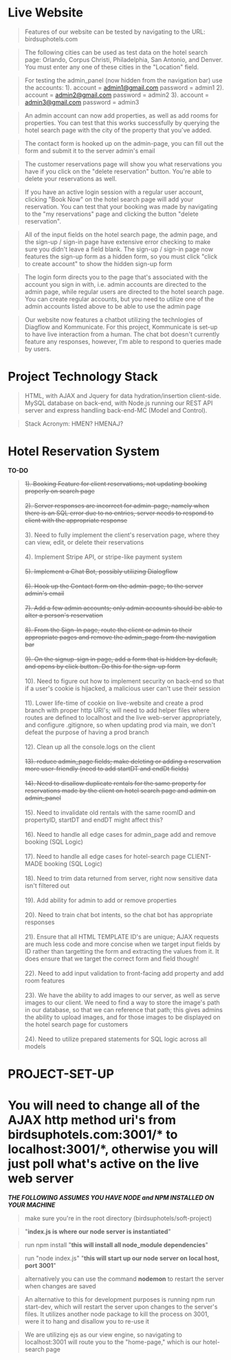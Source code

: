 # Live Website

> Features of our website can be tested by navigating to the URL: birdsuphotels.com<br />
  
> The following cities can be used as test data on the hotel search page: Orlando, Corpus Christi, Philadelphia, San Antonio, and Denver.
> You must enter any one of these cities in the "Location" field.<br />

> For testing the admin_panel (now hidden from the navigation bar) use the accounts: 1). account = admin1@gmail.com password = admin1 2). account = admin2@gmail.com
> password = admin2 3). account = admin3@gmail.com password = admin3<br />

> An admin account can now add properties, as well as add rooms for properties. You can test that this works successfully by querying the hotel search page with the city of
> the property that you've added.<br />

> The contact form is hooked up on the admin-page, you can fill out the form and submit it to the server admin's email<br />

> The customer reservations page will show you what reservations you have if you click on the "delete reservation" button. You're able to delete your reservations as well.<br />

> If you have an active login session with a regular user account, clicking "Book Now" on the hotel search page will add your reservation. You can test that your booking was made by navigating to the "my reservations" page and clicking the button "delete reservation".

> All of the input fields on the hotel search page, the admin page, and the sign-up / sign-in page have extensive error checking to make sure you didn't leave a field
> blank. The sign-up / sign-in page now features the sign-up form as a hidden form, so you must click "click to create account" to show the hidden sign-up form<br />

> The login form directs you to the page that's associated with the account you sign in with, i.e. admin accounts are directed to the admin page, while regular users are directed to the hotel search page. You can create regular accounts, but you need to utilize one of the admin accounts listed above to be able to use the admin page<br />

> Our website now features a chatbot utilizing the technlogies of Diagflow and Kommunicate. For this project, Kommunicate is set-up to have live interaction from a human. The chat bot doesn't currently feature any responses, however, I'm able to respond to queries made by users.

# Project Technology Stack

> HTML, with AJAX and Jquery for data hydration/insertion client-side. MySQL database on back-end, with Node.js running our REST API server and express handling back-end-MC (Model and Control).

> Stack Acronym: HMEN?
>                HMENAJ?

# Hotel Reservation System

**TO-DO**  

> ~~1). Booking Feature for client reservations, not updating booking properly on search page~~<br /><br />
> ~~2). Server responses are incorrect for admin-page, namely when there is an SQL error due to no entries, server needs to respond to client with
> the appropriate response~~<br /><br />
> 3). Need to fully implement the client's reservation page, where they can view, edit, or delete their reservations<br /><br />
> 4). Implement Stripe API, or stripe-like payment system<br /><br />
> ~~5). Implement a Chat Bot, possibly utilizing Dialogflow~~<br /><br />
> ~~6). Hook up the Contact form on the admin-page, to the server admin's email~~<br /><br />
> ~~7). Add a few admin accounts; only admin accounts should be able to alter a person's reservation~~<br /><br />
> ~~8). From the Sign-In page, route the client or admin to their appropriate pages and remove the admin_page from the navigation bar~~<br /><br />
> ~~9). On the signup-sign in page, add a form that is hidden by default, and opens by click button. Do this for the sign-up form~~<br /><br />
> 10). Need to figure out how to implement security on back-end so that if a user's cookie is hijacked, a malicious user can't use their session<br /><br />
> 11). Lower life-time of cookie on live-website and create a prod branch with proper http URI's; will need to add helper files where routes are defined
> to localhost and the live web-server appropriately, and configure .gitignore, so when updating prod via main, we don't defeat the purpose of having a prod branch<br /><br />
> 12). Clean up all the console.logs on the client<br /><br />
> ~~13). reduce admin_page fields; make deleting or adding a reservation more user-friendly (need to add startDT and endDt fields)~~<br /><br />
> ~~14). Need to disallow duplicate rentals for the same property for reservations made by the client on hotel search page and admin on admin_panel~~<br /><br />
> 15). Need to invalidate old rentals with the same roomID and propertyID, startDT and endDT might affect this?<br /><br />
> 16). Need to handle all edge cases for admin_page add and remove booking (SQL Logic)<br /><br />
> 17). Need to handle all edge cases for hotel-search page CLIENT-MADE booking (SQL Logic)<br /><br />
> 18). Need to trim data returned from server, right now sensitive data isn't filtered out<br /><br />
> 19). Add ability for admin to add or remove properties<br /><br />
> 20). Need to train chat bot intents, so the chat bot has appropriate responses<br/><br/>
> 21). Ensure that all HTML TEMPLATE ID's are unique; AJAX requests are much less code and more concise when we target input fields by ID rather than
> targetting the form and extracting the values from it. It does ensure that we target the correct form and field though!<br/><br/>
> 22). Need to add input validation to front-facing add property and add room features<br/><br/>
> 23). We have the ability to add images to our server, as well as serve images to our client. We need to find a way to store the image's path in our database,
> so that we can reference that path; this gives admins the ability to upload images, and for those images to be displayed on the hotel search page for
> customers<br/><br/>
> 24). Need to utilize prepared statements for SQL logic across all models

# **PROJECT-SET-UP**

# You will need to change all of the AJAX http method uri's from birdsuphotels.com:3001/* to localhost:3001/*, otherwise you will just poll what's active on the live web server

_**THE FOLLOWING ASSUMES YOU HAVE NODE and NPM INSTALLED ON YOUR MACHINE**_  

> make sure you're in the root directory (birdsuphotels/soft-project)  

> "**index.js is where our node server is instantiated**"
  
> run npm install "**this will install all node_module dependencies**"    
  
> run "node index.js" "**this will start up our node server on local host, port 3001**"

> alternatively you can use the command **nodemon** to restart the server when changes are saved

> An alternative to this for development purposes is running npm run start-dev, which will restart the server upon changes to the server's files.
> It utilizes another node package to kill the process on 3001, were it to hang and disallow you to re-use it
  
> We are utilizing ejs as our view engine, so navigating to localhost:3001 will route you to the "home-page," which is our hotel-search page
